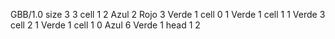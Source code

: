 <gs-board without-header> GBB/1.0
size 3 3
cell 1 2 Azul 2 Rojo 3 Verde 1 
cell 0 1 Verde 1 
cell 1 1 Verde 3 
cell 2 1 Verde 1 
cell 1 0 Azul 6 Verde 1 
head 1 2 </gs-board>